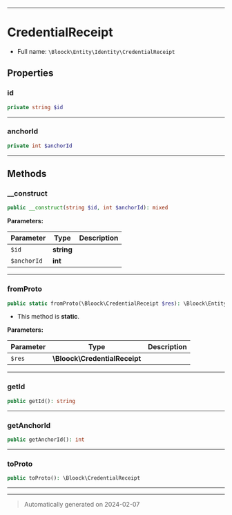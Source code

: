 ***

# CredentialReceipt





* Full name: `\Bloock\Entity\Identity\CredentialReceipt`



## Properties


### id



```php
private string $id
```






***

### anchorId



```php
private int $anchorId
```






***

## Methods


### __construct



```php
public __construct(string $id, int $anchorId): mixed
```








**Parameters:**

| Parameter | Type | Description |
|-----------|------|-------------|
| `$id` | **string** |  |
| `$anchorId` | **int** |  |





***

### fromProto



```php
public static fromProto(\Bloock\CredentialReceipt $res): \Bloock\Entity\Identity\CredentialReceipt
```



* This method is **static**.




**Parameters:**

| Parameter | Type | Description |
|-----------|------|-------------|
| `$res` | **\Bloock\CredentialReceipt** |  |





***

### getId



```php
public getId(): string
```












***

### getAnchorId



```php
public getAnchorId(): int
```












***

### toProto



```php
public toProto(): \Bloock\CredentialReceipt
```












***


***
> Automatically generated on 2024-02-07
